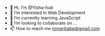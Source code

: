 - 👋 Hi, I’m @Yisha-hub
- 👀 I’m interested in Web Development
- 🌱 I’m currently learning JavaScript
- 💞️ I’m looking to collaborate on ...
- 📫 How to reach me romerbabe@gmail.com

<!---
Yisha-hub/Yisha-hub is a ✨ special ✨ repository because its `README.md` (this file) appears on your GitHub profile.
You can click the Preview link to take a look at your changes.
--->
